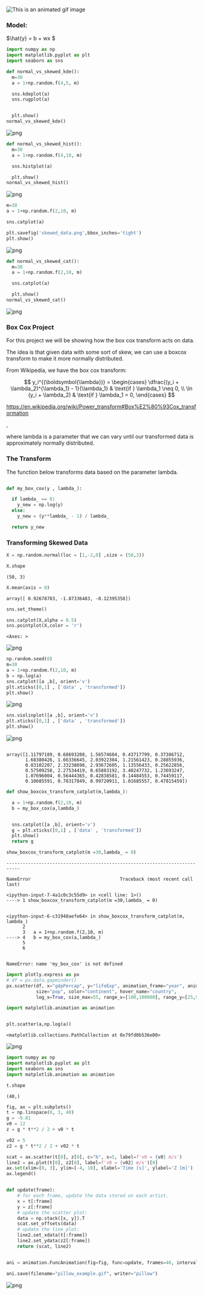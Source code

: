 <img src="moving_dist2.gif" alt="This is an animated gif image"/>





### Model:

$\hat{y} = b + wx $


```python
import numpy as np
import matplotlib.pyplot as plt
import seaborn as sns
```


```python
def normal_vs_skewed_kde():
  m=30
  a = 1+np.random.f(4,5, m)

  sns.kdeplot(a)
  sns.rugplot(a)


  plt.show()
normal_vs_skewed_kde()
```


    
![png](output_2_0.png)
    



```python
def normal_vs_skewed_hist():
  m=30
  a = 1+np.random.f(4,10, m)

  sns.histplot(a)

  plt.show()
normal_vs_skewed_hist()
```


    
![png](output_3_0.png)
    



```python
m=30
a = 1+np.random.f(2,10, m)

sns.catplot(a)

plt.savefig('skewed_data.png',bbox_inches='tight')
plt.show()
```


    
![png](output_4_0.png)
    



```python
def normal_vs_skewed_cat():
  m=30
  a = 1+np.random.f(2,10, m)

  sns.catplot(a)

  plt.show()
normal_vs_skewed_cat()

```


    
![png](output_5_0.png)
    


### Box Cox Project

For this project we will be showing how the box cox transform acts on data.

The idea is that given data with some sort of skew, we can use a boxcox transform to make it more normally distributed.

From Wikipedia, we have the box cox transform:

$$
y_i^{(\boldsymbol{\lambda})} =
\begin{cases}
 \dfrac{(y_i + \lambda_2)^{\lambda_1} - 1}{\lambda_1} & \text{if } \lambda_1 \neq 0, \\
 \ln (y_i + \lambda_2) & \text{if } \lambda_1 = 0,
\end{cases}
$$

https://en.wikipedia.org/wiki/Power_transform#Box%E2%80%93Cox_transformation

,

where lambda is a parameter that we can vary until our transformed data is approximately normally distributed.

### The Transform

The function below transforms data based on the parameter lambda.


```python

```


```python
def my_box_cox(y , lambda_):

  if lambda_ == 0:
    y_new = np.log(y)
  else:
    y_new = (y**lambda_ - 1) / lambda_

  return y_new
```

### Transforming Skewed Data


```python
X = np.random.normal(loc = [1,-2,0] ,size = (50,3))
```


```python
X.shape
```




    (50, 3)




```python
X.mean(axis = 0)
```




    array([ 0.92678783, -1.87336483, -0.12395358])




```python
sns.set_theme()

```


```python
sns.catplot(X,alpha = 0.5)
sns.pointplot(X,color = 'r')

```




    <Axes: >




    
![png](output_16_1.png)
    



```python
np.random.seed(0)
m=30
a = 1+np.random.f(2,10, m)
b = np.log(a)
sns.catplot([a ,b], orient='v')
plt.xticks([0,1] , ['data' , 'transformed'])
plt.show()
```


    
![png](output_17_0.png)
    



```python
sns.violinplot([a ,b], orient='v')
plt.xticks([0,1] , ['data' , 'transformed'])
plt.show()
```


    
![png](output_18_0.png)
    



```python

```




    array([1.11797189, 0.68693208, 1.56574684, 0.43717799, 0.37386712,
           1.68380426, 1.66336645, 2.03922304, 1.21561423, 0.28855936,
           0.83102207, 2.33238698, 2.93672605, 1.13556433, 0.25622856,
           0.57509258, 2.27534419, 0.65883192, 3.40247732, 1.23693247,
           1.07696004, 0.56444365, 0.42838581, 0.14484553, 0.74459117,
           0.10685591, 0.78317849, 0.99720911, 1.01685557, 0.47815459])




```python
def show_boxcox_transform_catplot(m,lambda_):

  a = 1+np.random.f(2,10, m)
  b = my_box_cox(a,lambda_)


  sns.catplot([a ,b], orient='v')
  g = plt.xticks([0,1] , ['data' , 'transformed'])
  plt.show()
  return g
```


```python
show_boxcox_transform_catplot(m =30,lambda_ = 0)
```


    ---------------------------------------------------------------------------

    NameError                                 Traceback (most recent call last)

    <ipython-input-7-4a1c0c3c55d9> in <cell line: 1>()
    ----> 1 show_boxcox_transform_catplot(m =30,lambda_ = 0)
    

    <ipython-input-6-c31948aefe64> in show_boxcox_transform_catplot(m, lambda_)
          2 
          3   a = 1+np.random.f(2,10, m)
    ----> 4   b = my_box_cox(a,lambda_)
          5 
          6 


    NameError: name 'my_box_cox' is not defined



```python
import plotly.express as px
# df = px.data.gapminder()
px.scatter(df, x="gdpPercap", y="lifeExp", animation_frame="year", animation_group="country",
           size="pop", color="continent", hover_name="country",
           log_x=True, size_max=55, range_x=[100,100000], range_y=[25,90])
```


```python
import matplotlib.animation as animation
```


```python

```


```python
plt.scatter(a,np.log(a))
```




    <matplotlib.collections.PathCollection at 0x79fd0b536e00>




    
![png](output_25_1.png)
    



```python
import numpy as np
import matplotlib.pyplot as plt
import seaborn as sns
import matplotlib.animation as animation
```


```python
t.shape
```




    (40,)




```python
fig, ax = plt.subplots()
t = np.linspace(0, 3, 40)
g = -9.81
v0 = 12
z = g * t**2 / 2 + v0 * t

v02 = 5
z2 = g * t**2 / 2 + v02 * t

scat = ax.scatter(t[0], z[0], c="b", s=5, label=f'v0 = {v0} m/s')
line2 = ax.plot(t[0], z2[0], label=f'v0 = {v02} m/s')[0]
ax.set(xlim=[0, 3], ylim=[-4, 10], xlabel='Time [s]', ylabel='Z [m]')
ax.legend()


def update(frame):
    # for each frame, update the data stored on each artist.
    x = t[:frame]
    y = z[:frame]
    # update the scatter plot:
    data = np.stack([x, y]).T
    scat.set_offsets(data)
    # update the line plot:
    line2.set_xdata(t[:frame])
    line2.set_ydata(z2[:frame])
    return (scat, line2)


ani = animation.FuncAnimation(fig=fig, func=update, frames=40, interval=30)

ani.save(filename="pillow_example.gif", writer="pillow")

```


    
![png](output_28_0.png)
    

